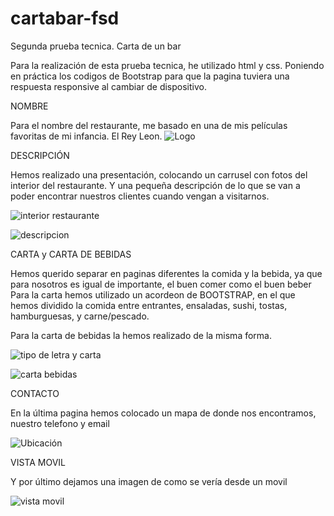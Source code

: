 # cartabar-fsd
Segunda prueba tecnica. Carta de un bar

Para la realización de esta prueba tecnica, he utilizado html y css. Poniendo en práctica los codigos de Bootstrap para que la pagina tuviera una respuesta responsive al cambiar de dispositivo.

NOMBRE

Para el nombre del restaurante, me basado en una de mis películas favoritas de mi infancia. El Rey Leon.
![Logo](https://user-images.githubusercontent.com/109297564/193407961-85921046-4b82-46e1-9ccc-11c76b902bd5.jpg)

DESCRIPCIÓN

Hemos realizado una presentación, colocando un carrusel con fotos del interior del restaurante.
Y una pequeña descripción de lo que se van a poder encontrar nuestros clientes cuando vengan a visitarnos.

![interior restaurante](https://user-images.githubusercontent.com/109297564/193408131-4f88a712-87c4-488a-aaa3-6f915ad2fc19.jpg)


![descripcion](https://user-images.githubusercontent.com/109297564/193408068-7bcbc44d-5315-4430-8d53-cb2abae0186a.jpg)


CARTA y CARTA DE BEBIDAS

Hemos querido separar en paginas diferentes la comida y la bebida, ya que para nosotros es igual de importante, el buen comer como el buen beber
Para la carta hemos utilizado un acordeon de BOOTSTRAP, en el que hemos dividido la comida entre entrantes, ensaladas, sushi, tostas, hamburguesas, y carne/pescado.

Para la carta de bebidas la hemos realizado de la misma forma.

![tipo de letra y carta](https://user-images.githubusercontent.com/109297564/193408146-e4e600f4-d29d-4288-b821-9564eb13673d.jpg)



![carta bebidas](https://user-images.githubusercontent.com/109297564/193408338-8c1db4b4-08c5-4a6d-b61a-30b13f501168.jpg)


CONTACTO

En la última pagina hemos colocado un mapa de donde nos encontramos, nuestro telefono  y email

![Ubicación](https://user-images.githubusercontent.com/109297564/193408426-4a3c99b4-fd67-4e89-9eaf-7c1f11db5cd4.jpg)

VISTA MOVIL

Y por último dejamos una imagen de como se vería desde un movil


![vista movil](https://user-images.githubusercontent.com/109297564/193408449-44c96386-cd9b-4276-bb24-233535e42749.jpg)


